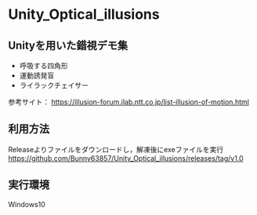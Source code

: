 # Unity_Optical_illusions

## Unityを用いた錯視デモ集
- 呼吸する四角形 
- 運動誘発盲
- ライラックチェイサー

参考サイト：
https://illusion-forum.ilab.ntt.co.jp/list-illusion-of-motion.html

## 利用方法
Releaseよりファイルをダウンロードし，解凍後にexeファイルを実行
https://github.com/Bunny63857/Unity_Optical_illusions/releases/tag/v1.0

## 実行環境
Windows10
